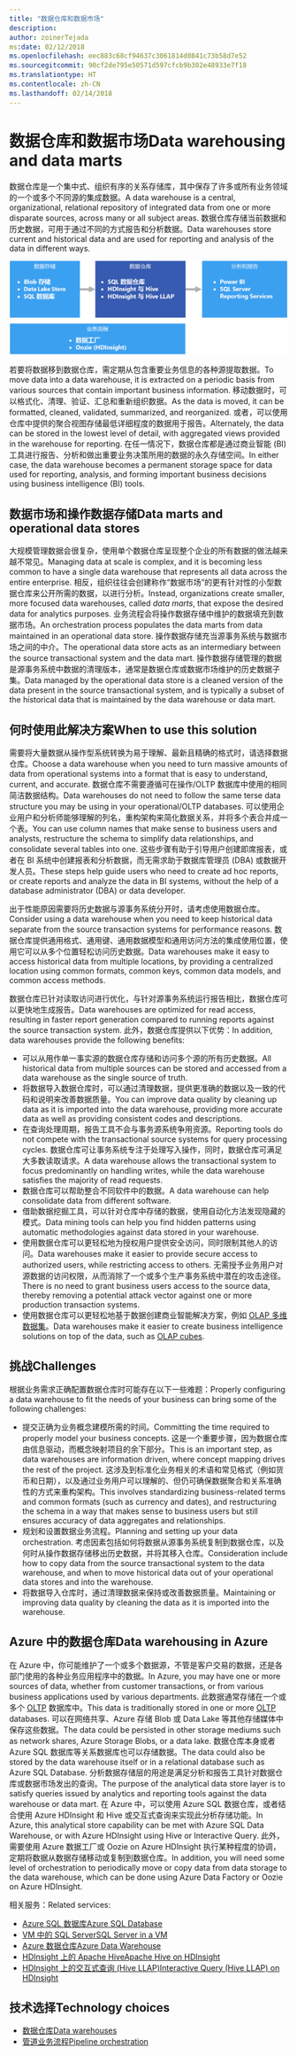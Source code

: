 ```yaml
---
title: "数据仓库和数据市场"
description: 
author: zoinerTejada
ms:date: 02/12/2018
ms.openlocfilehash: eec883c68cf94637c3061814d0841c73b58d7e52
ms.sourcegitcommit: 90cf2de795e50571d597cfcb9b302e48933e7f18
ms.translationtype: HT
ms.contentlocale: zh-CN
ms.lasthandoff: 02/14/2018
---
```

# <a name="data-warehousing-and-data-marts"></a><span data-ttu-id="d9a5b-102">数据仓库和数据市场</span><span class="sxs-lookup"><span data-stu-id="d9a5b-102">Data warehousing and data marts</span></span>

<span data-ttu-id="d9a5b-103">数据仓库是一个集中式、组织有序的关系存储库，其中保存了许多或所有业务领域的一个或多个不同源的集成数据。</span><span class="sxs-lookup"><span data-stu-id="d9a5b-103">A data warehouse is a central, organizational, relational repository of integrated data from one or more disparate sources, across many or all subject areas.</span></span> <span data-ttu-id="d9a5b-104">数据仓库存储当前数据和历史数据，可用于通过不同的方式报告和分析数据。</span><span class="sxs-lookup"><span data-stu-id="d9a5b-104">Data warehouses store current and historical data and are used for reporting and analysis of the data in different ways.</span></span>

![Azure 中的数据仓库](./images/data-warehousing.png)

<span data-ttu-id="d9a5b-106">若要将数据移到数据仓库，需定期从包含重要业务信息的各种源提取数据。</span><span class="sxs-lookup"><span data-stu-id="d9a5b-106">To move data into a data warehouse, it is extracted on a periodic basis from various sources that contain important business information.</span></span> <span data-ttu-id="d9a5b-107">移动数据时，可以格式化、清理、验证、汇总和重新组织数据。</span><span class="sxs-lookup"><span data-stu-id="d9a5b-107">As the data is moved, it can be formatted, cleaned, validated, summarized, and reorganized.</span></span> <span data-ttu-id="d9a5b-108">或者，可以使用仓库中提供的聚合视图存储最低详细程度的数据用于报告。</span><span class="sxs-lookup"><span data-stu-id="d9a5b-108">Alternately, the data can be stored in the lowest level of detail, with aggregated views provided in the warehouse for reporting.</span></span> <span data-ttu-id="d9a5b-109">在任一情况下，数据仓库都是通过商业智能 (BI) 工具进行报告、分析和做出重要业务决策所用的数据的永久存储空间。</span><span class="sxs-lookup"><span data-stu-id="d9a5b-109">In either case, the data warehouse becomes a permanent storage space for data used for reporting, analysis, and forming important business decisions using business intelligence (BI) tools.</span></span>

## <a name="data-marts-and-operational-data-stores"></a><span data-ttu-id="d9a5b-110">数据市场和操作数据存储</span><span class="sxs-lookup"><span data-stu-id="d9a5b-110">Data marts and operational data stores</span></span>

<span data-ttu-id="d9a5b-111">大规模管理数据会很复杂，使用单个数据仓库呈现整个企业的所有数据的做法越来越不常见。</span><span class="sxs-lookup"><span data-stu-id="d9a5b-111">Managing data at scale is complex, and it is becoming less common to have a single data warehouse that represents all data across the entire enterprise.</span></span> <span data-ttu-id="d9a5b-112">相反，组织往往会创建称作“数据市场”的更有针对性的小型数据仓库来公开所需的数据，以进行分析。</span><span class="sxs-lookup"><span data-stu-id="d9a5b-112">Instead, organizations create smaller, more focused data warehouses, called *data marts*, that expose the desired data for analytics purposes.</span></span> <span data-ttu-id="d9a5b-113">业务流程会将操作数据存储中维护的数据填充到数据市场。</span><span class="sxs-lookup"><span data-stu-id="d9a5b-113">An orchestration process populates the data marts from data maintained in an operational data store.</span></span> <span data-ttu-id="d9a5b-114">操作数据存储充当源事务系统与数据市场之间的中介。</span><span class="sxs-lookup"><span data-stu-id="d9a5b-114">The operational data store acts as an intermediary between the source transactional system and the data mart.</span></span> <span data-ttu-id="d9a5b-115">操作数据存储管理的数据是源事务系统中数据的清理版本，通常是数据仓库或数据市场维护的历史数据子集。</span><span class="sxs-lookup"><span data-stu-id="d9a5b-115">Data managed by the operational data store is a cleaned version of the data present in the source transactional system, and is typically a subset of the historical data that is maintained by the data warehouse or data mart.</span></span> 

## <a name="when-to-use-this-solution"></a><span data-ttu-id="d9a5b-116">何时使用此解决方案</span><span class="sxs-lookup"><span data-stu-id="d9a5b-116">When to use this solution</span></span>

<span data-ttu-id="d9a5b-117">需要将大量数据从操作型系统转换为易于理解、最新且精确的格式时，请选择数据仓库。</span><span class="sxs-lookup"><span data-stu-id="d9a5b-117">Choose a data warehouse when you need to turn massive amounts of data from operational systems into a format that is easy to understand, current, and accurate.</span></span> <span data-ttu-id="d9a5b-118">数据仓库不需要遵循可在操作/OLTP 数据库中使用的相同简洁数据结构。</span><span class="sxs-lookup"><span data-stu-id="d9a5b-118">Data warehouses do not need to follow the same terse data structure you may be using in your operational/OLTP databases.</span></span> <span data-ttu-id="d9a5b-119">可以使用企业用户和分析师能够理解的列名，重构架构来简化数据关系，并将多个表合并成一个表。</span><span class="sxs-lookup"><span data-stu-id="d9a5b-119">You can use column names that make sense to business users and analysts, restructure the schema to simplify data relationships, and consolidate several tables into one.</span></span> <span data-ttu-id="d9a5b-120">这些步骤有助于引导用户创建即席报表，或者在 BI 系统中创建报表和分析数据，而无需求助于数据库管理员 (DBA) 或数据开发人员。</span><span class="sxs-lookup"><span data-stu-id="d9a5b-120">These steps help guide users who need to create ad hoc reports, or create reports and analyze the data in BI systems, without the help of a database administrator (DBA) or data developer.</span></span>

<span data-ttu-id="d9a5b-121">出于性能原因需要将历史数据与源事务系统分开时，请考虑使用数据仓库。</span><span class="sxs-lookup"><span data-stu-id="d9a5b-121">Consider using a data warehouse when you need to keep historical data separate from the source transaction systems for performance reasons.</span></span> <span data-ttu-id="d9a5b-122">数据仓库提供通用格式、通用键、通用数据模型和通用访问方法的集成使用位置，使用它可以从多个位置轻松访问历史数据。</span><span class="sxs-lookup"><span data-stu-id="d9a5b-122">Data warehouses make it easy to access historical data from multiple locations, by providing a centralized location using common formats, common keys, common data models, and common access methods.</span></span>

<span data-ttu-id="d9a5b-123">数据仓库已针对读取访问进行优化，与针对源事务系统运行报告相比，数据仓库可以更快地生成报告。</span><span class="sxs-lookup"><span data-stu-id="d9a5b-123">Data warehouses are optimized for read access, resulting in faster report generation compared to running reports against the source transaction system.</span></span> <span data-ttu-id="d9a5b-124">此外，数据仓库提供以下优势：</span><span class="sxs-lookup"><span data-stu-id="d9a5b-124">In addition, data warehouses provide the following benefits:</span></span>

* <span data-ttu-id="d9a5b-125">可以从用作单一事实源的数据仓库存储和访问多个源的所有历史数据。</span><span class="sxs-lookup"><span data-stu-id="d9a5b-125">All historical data from multiple sources can be stored and accessed from a data warehouse as the single source of truth.</span></span>
* <span data-ttu-id="d9a5b-126">将数据导入数据仓库时，可以通过清理数据，提供更准确的数据以及一致的代码和说明来改善数据质量。</span><span class="sxs-lookup"><span data-stu-id="d9a5b-126">You can improve data quality by cleaning up data as it is imported into the data warehouse, providing more accurate data as well as providing consistent codes and descriptions.</span></span>
* <span data-ttu-id="d9a5b-127">在查询处理周期，报告工具不会与事务源系统争用资源。</span><span class="sxs-lookup"><span data-stu-id="d9a5b-127">Reporting tools do not compete with the transactional source systems for query processing cycles.</span></span> <span data-ttu-id="d9a5b-128">数据仓库可让事务系统专注于处理写入操作，同时，数据仓库可满足大多数读取请求。</span><span class="sxs-lookup"><span data-stu-id="d9a5b-128">A data warehouse allows the transactional system to focus predominantly on handling writes, while the data warehouse satisfies the majority of read requests.</span></span>
* <span data-ttu-id="d9a5b-129">数据仓库可以帮助整合不同软件中的数据。</span><span class="sxs-lookup"><span data-stu-id="d9a5b-129">A data warehouse can help consolidate data from different software.</span></span>
* <span data-ttu-id="d9a5b-130">借助数据挖掘工具，可以针对仓库中存储的数据，使用自动化方法发现隐藏的模式。</span><span class="sxs-lookup"><span data-stu-id="d9a5b-130">Data mining tools can help you find hidden patterns using automatic methodologies against data stored in your warehouse.</span></span>
* <span data-ttu-id="d9a5b-131">使用数据仓库可以更轻松地为授权用户提供安全访问，同时限制其他人的访问。</span><span class="sxs-lookup"><span data-stu-id="d9a5b-131">Data warehouses make it easier to provide secure access to authorized users, while restricting access to others.</span></span> <span data-ttu-id="d9a5b-132">无需授予业务用户对源数据的访问权限，从而消除了一个或多个生产事务系统中潜在的攻击途径。</span><span class="sxs-lookup"><span data-stu-id="d9a5b-132">There is no need to grant business users access to the source data, thereby removing a potential attack vector against one or more production transaction systems.</span></span>
* <span data-ttu-id="d9a5b-133">使用数据仓库可以更轻松地基于数据创建商业智能解决方案，例如 [OLAP 多维数据集](online-analytical-processing.md)。</span><span class="sxs-lookup"><span data-stu-id="d9a5b-133">Data warehouses make it easier to create business intelligence solutions on top of the data, such as [OLAP cubes](online-analytical-processing.md).</span></span>

## <a name="challenges"></a><span data-ttu-id="d9a5b-134">挑战</span><span class="sxs-lookup"><span data-stu-id="d9a5b-134">Challenges</span></span>

<span data-ttu-id="d9a5b-135">根据业务需求正确配置数据仓库时可能存在以下一些难题：</span><span class="sxs-lookup"><span data-stu-id="d9a5b-135">Properly configuring a data warehouse to fit the needs of your business can bring some of the following challenges:</span></span>

* <span data-ttu-id="d9a5b-136">提交正确为业务概念建模所需的时间。</span><span class="sxs-lookup"><span data-stu-id="d9a5b-136">Committing the time required to properly model your business concepts.</span></span> <span data-ttu-id="d9a5b-137">这是一个重要步骤，因为数据仓库由信息驱动，而概念映射项目的余下部分。</span><span class="sxs-lookup"><span data-stu-id="d9a5b-137">This is an important step, as data warehouses are information driven, where concept mapping drives the rest of the project.</span></span> <span data-ttu-id="d9a5b-138">这涉及到标准化业务相关的术语和常见格式（例如货币和日期），以及通过业务用户可以理解的、但仍可确保数据聚合和关系准确性的方式来重构架构。</span><span class="sxs-lookup"><span data-stu-id="d9a5b-138">This involves standardizing business-related terms and common formats (such as currency and dates), and restructuring the schema in a way that makes sense to business users but still ensures accuracy of data aggregates and relationships.</span></span>
* <span data-ttu-id="d9a5b-139">规划和设置数据业务流程。</span><span class="sxs-lookup"><span data-stu-id="d9a5b-139">Planning and setting up your data orchestration.</span></span> <span data-ttu-id="d9a5b-140">考虑因素包括如何将数据从源事务系统复制到数据仓库，以及何时从操作数据存储移出历史数据，并将其移入仓库。</span><span class="sxs-lookup"><span data-stu-id="d9a5b-140">Consideration include how to copy data from the source transactional system to the data warehouse, and when to move historical data out of your operational data stores and into the warehouse.</span></span>
* <span data-ttu-id="d9a5b-141">将数据导入仓库时，通过清理数据来保持或改善数据质量。</span><span class="sxs-lookup"><span data-stu-id="d9a5b-141">Maintaining or improving data quality by cleaning the data as it is imported into the warehouse.</span></span>

## <a name="data-warehousing-in-azure"></a><span data-ttu-id="d9a5b-142">Azure 中的数据仓库</span><span class="sxs-lookup"><span data-stu-id="d9a5b-142">Data warehousing in Azure</span></span>

<span data-ttu-id="d9a5b-143">在 Azure 中，你可能维护了一个或多个数据源，不管是客户交易的数据，还是各部门使用的各种业务应用程序中的数据。</span><span class="sxs-lookup"><span data-stu-id="d9a5b-143">In Azure, you may have one or more sources of data, whether from customer transactions, or from various business applications used by various departments.</span></span> <span data-ttu-id="d9a5b-144">此数据通常存储在一个或多个 [OLTP](online-transaction-processing.md) 数据库中。</span><span class="sxs-lookup"><span data-stu-id="d9a5b-144">This data is traditionally stored in one or more [OLTP](online-transaction-processing.md) databases.</span></span> <span data-ttu-id="d9a5b-145">可以在网络共享、Azure 存储 Blob 或 Data Lake 等其他存储媒体中保存这些数据。</span><span class="sxs-lookup"><span data-stu-id="d9a5b-145">The data could be persisted in other storage mediums such as network shares, Azure Storage Blobs, or a data lake.</span></span> <span data-ttu-id="d9a5b-146">数据仓库本身或者 Azure SQL 数据库等关系数据库也可以存储数据。</span><span class="sxs-lookup"><span data-stu-id="d9a5b-146">The data could also be stored by the data warehouse itself or in a relational database such as Azure SQL Database.</span></span> <span data-ttu-id="d9a5b-147">分析数据存储层的用途是满足分析和报告工具针对数据仓库或数据市场发出的查询。</span><span class="sxs-lookup"><span data-stu-id="d9a5b-147">The purpose of the analytical data store layer is to satisfy queries issued by analytics and reporting tools against the data warehouse or data mart.</span></span> <span data-ttu-id="d9a5b-148">在 Azure 中，可以使用 Azure SQL 数据仓库，或者结合使用 Azure HDInsight 和 Hive 或交互式查询来实现此分析存储功能。</span><span class="sxs-lookup"><span data-stu-id="d9a5b-148">In Azure, this analytical store capability can be met with Azure SQL Data Warehouse, or with Azure HDInsight using Hive or Interactive Query.</span></span> <span data-ttu-id="d9a5b-149">此外，需要使用 Azure 数据工厂或 Oozie on Azure HDInsight 执行某种程度的协调，定期将数据从数据存储移动或复制到数据仓库。</span><span class="sxs-lookup"><span data-stu-id="d9a5b-149">In addition, you will need some level of orchestration to periodically move or copy data from data storage to the data warehouse, which can be done using Azure Data Factory or Oozie on Azure HDInsight.</span></span>

<span data-ttu-id="d9a5b-150">相关服务：</span><span class="sxs-lookup"><span data-stu-id="d9a5b-150">Related services:</span></span>

* [<span data-ttu-id="d9a5b-151">Azure SQL 数据库</span><span class="sxs-lookup"><span data-stu-id="d9a5b-151">Azure SQL Database</span></span>](/azure/sql-database/)
* [<span data-ttu-id="d9a5b-152">VM 中的 SQL Server</span><span class="sxs-lookup"><span data-stu-id="d9a5b-152">SQL Server in a VM</span></span>](/sql/sql-server/sql-server-technical-documentation)
* [<span data-ttu-id="d9a5b-153">Azure 数据仓库</span><span class="sxs-lookup"><span data-stu-id="d9a5b-153">Azure Data Warehouse</span></span>](/azure/sql-data-warehouse/sql-data-warehouse-overview-what-is)
* [<span data-ttu-id="d9a5b-154">HDInsight 上的 Apache Hive</span><span class="sxs-lookup"><span data-stu-id="d9a5b-154">Apache Hive on HDInsight</span></span>](/azure/hdinsight/hadoop/hdinsight-use-hive)
* [<span data-ttu-id="d9a5b-155">HDInsight 上的交互式查询 (Hive LLAP)</span><span class="sxs-lookup"><span data-stu-id="d9a5b-155">Interactive Query (Hive LLAP) on HDInsight</span></span>](/azure/hdinsight/interactive-query/apache-interactive-query-get-started)


## <a name="technology-choices"></a><span data-ttu-id="d9a5b-156">技术选择</span><span class="sxs-lookup"><span data-stu-id="d9a5b-156">Technology choices</span></span>

- [<span data-ttu-id="d9a5b-157">数据仓库</span><span class="sxs-lookup"><span data-stu-id="d9a5b-157">Data warehouses</span></span>](../technology-choices/data-warehouses.md)
- [<span data-ttu-id="d9a5b-158">管道业务流程</span><span class="sxs-lookup"><span data-stu-id="d9a5b-158">Pipeline orchestration</span></span>](../technology-choices/pipeline-orchestration-data-movement.md)

